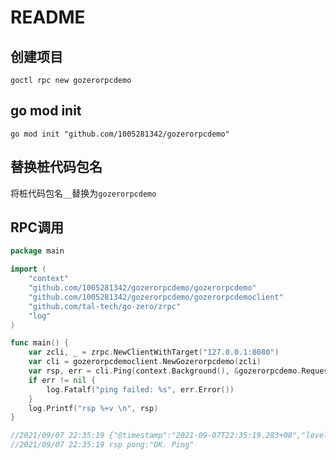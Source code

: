 # README

## 创建项目

`goctl rpc new gozerorpcdemo`

## go mod init

`go mod init "github.com/1005281342/gozerorpcdemo"`

## 替换桩代码包名

将桩代码包名`__`替换为`gozerorpcdemo`

## RPC调用

```go
package main

import (
	"context"
	"github.com/1005281342/gozerorpcdemo/gozerorpcdemo"
	"github.com/1005281342/gozerorpcdemo/gozerorpcdemoclient"
	"github.com/tal-tech/go-zero/zrpc"
	"log"
)

func main() {
	var zcli, _ = zrpc.NewClientWithTarget("127.0.0.1:8080")
	var cli = gozerorpcdemoclient.NewGozerorpcdemo(zcli)
	var rsp, err = cli.Ping(context.Background(), &gozerorpcdemo.Request{Ping: "Ping"})
	if err != nil {
		log.Fatalf("ping failed: %s", err.Error())
	}
	log.Printf("rsp %+v \n", rsp)
}

//2021/09/07 22:35:19 {"@timestamp":"2021-09-07T22:35:19.283+08","level":"stat","content":"p2c - conn: 127.0.0.1:8080, load: 1027, reqs: 1"}
//2021/09/07 22:35:19 rsp pong:"OK. Ping"
```
